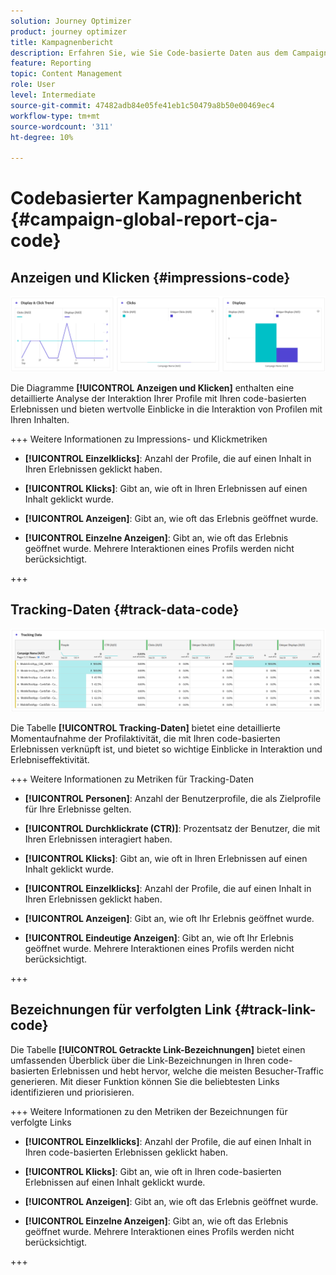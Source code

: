 ```yaml
---
solution: Journey Optimizer
product: journey optimizer
title: Kampagnenbericht
description: Erfahren Sie, wie Sie Code-basierte Daten aus dem Campaign-Bericht verwenden.
feature: Reporting
topic: Content Management
role: User
level: Intermediate
source-git-commit: 47482adb84e05fe41eb1c50479a8b50e00469ec4
workflow-type: tm+mt
source-wordcount: '311'
ht-degree: 10%

---
```


# Codebasierter Kampagnenbericht {#campaign-global-report-cja-code}

## Anzeigen und Klicken {#impressions-code}

![](assets/code-based-display-campaign.png)

Die Diagramme **[!UICONTROL Anzeigen und Klicken]** enthalten eine detaillierte Analyse der Interaktion Ihrer Profile mit Ihren code-basierten Erlebnissen und bieten wertvolle Einblicke in die Interaktion von Profilen mit Ihren Inhalten.

+++ Weitere Informationen zu Impressions- und Klickmetriken

* **[!UICONTROL Einzelklicks]**: Anzahl der Profile, die auf einen Inhalt in Ihren Erlebnissen geklickt haben.

* **[!UICONTROL Klicks]**: Gibt an, wie oft in Ihren Erlebnissen auf einen Inhalt geklickt wurde.

* **[!UICONTROL Anzeigen]**: Gibt an, wie oft das Erlebnis geöffnet wurde.

* **[!UICONTROL Einzelne Anzeigen]**: Gibt an, wie oft das Erlebnis geöffnet wurde. Mehrere Interaktionen eines Profils werden nicht berücksichtigt.

+++

## Tracking-Daten {#track-data-code}

![](assets/code-based-tracking-data-campaign.png)

Die Tabelle **[!UICONTROL Tracking-Daten]** bietet eine detaillierte Momentaufnahme der Profilaktivität, die mit Ihren code-basierten Erlebnissen verknüpft ist, und bietet so wichtige Einblicke in Interaktion und Erlebniseffektivität.

+++ Weitere Informationen zu Metriken für Tracking-Daten

* **[!UICONTROL Personen]**: Anzahl der Benutzerprofile, die als Zielprofile für Ihre Erlebnisse gelten.

* **[!UICONTROL Durchklickrate (CTR)]**: Prozentsatz der Benutzer, die mit Ihren Erlebnissen interagiert haben.

* **[!UICONTROL Klicks]**: Gibt an, wie oft in Ihren Erlebnissen auf einen Inhalt geklickt wurde.

* **[!UICONTROL Einzelklicks]**: Anzahl der Profile, die auf einen Inhalt in Ihren Erlebnissen geklickt haben.

* **[!UICONTROL Anzeigen]**: Gibt an, wie oft Ihr Erlebnis geöffnet wurde.

* **[!UICONTROL Eindeutige Anzeigen]**: Gibt an, wie oft Ihr Erlebnis geöffnet wurde. Mehrere Interaktionen eines Profils werden nicht berücksichtigt.

+++

## Bezeichnungen für verfolgten Link {#track-link-code}

Die Tabelle **[!UICONTROL Getrackte Link-Bezeichnungen]** bietet einen umfassenden Überblick über die Link-Bezeichnungen in Ihren code-basierten Erlebnissen und hebt hervor, welche die meisten Besucher-Traffic generieren. Mit dieser Funktion können Sie die beliebtesten Links identifizieren und priorisieren.

+++ Weitere Informationen zu den Metriken der Bezeichnungen für verfolgte Links

* **[!UICONTROL Einzelklicks]**: Anzahl der Profile, die auf einen Inhalt in Ihren code-basierten Erlebnissen geklickt haben.

* **[!UICONTROL Klicks]**: Gibt an, wie oft in Ihren code-basierten Erlebnissen auf einen Inhalt geklickt wurde.

* **[!UICONTROL Anzeigen]**: Gibt an, wie oft das Erlebnis geöffnet wurde.

* **[!UICONTROL Einzelne Anzeigen]**: Gibt an, wie oft das Erlebnis geöffnet wurde. Mehrere Interaktionen eines Profils werden nicht berücksichtigt.

+++
